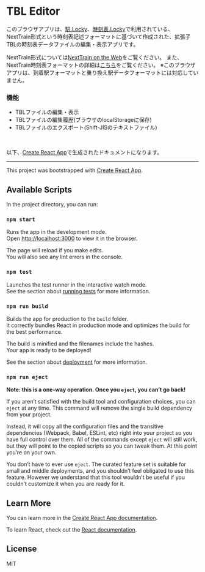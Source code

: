 # TBL Editor

このブラウザアプリは、[駅.Locky](http://eki.locky.jp/)、[時刻表.Locky](http://tt.locky.jp/)で利用されている、
NextTrain形式という時刻表記述フォーマットに基づいて作成された、拡張子TBLの時刻表データファイルの編集・表示アプリです。

NextTrain形式については[NextTrain on the Web](http://office.toyolab.com/nexttrain/)をご覧ください。
また、NextTrain時刻表フォーマットの詳細は[こちら](http://office.toyolab.com/nexttrain/lib/NextTrainFormat.txt)をご覧ください。
※このブラウザアプリは、到着駅フォーマットと乗り換え駅データフォーマットには対応していません。

### 機能
- TBLファイルの編集・表示
- TBLファイルの編集履歴(ブラウザのlocalStorageに保存)
- TBLファイルのエクスポート(Shift-JISのテキストファイル)

<br>

[Create React App]: https://github.com/facebook/create-react-app
以下、[Create React App]で生成されたドキュメントになります。
***
This project was bootstrapped with [Create React App].

## Available Scripts

In the project directory, you can run:

### `npm start`

Runs the app in the development mode.<br>
Open [http://localhost:3000](http://localhost:3000) to view it in the browser.

The page will reload if you make edits.<br>
You will also see any lint errors in the console.

### `npm test`

Launches the test runner in the interactive watch mode.<br>
See the section about [running tests](https://facebook.github.io/create-react-app/docs/running-tests) for more information.

### `npm run build`

Builds the app for production to the `build` folder.<br>
It correctly bundles React in production mode and optimizes the build for the best performance.

The build is minified and the filenames include the hashes.<br>
Your app is ready to be deployed!

See the section about [deployment](https://facebook.github.io/create-react-app/docs/deployment) for more information.

### `npm run eject`

**Note: this is a one-way operation. Once you `eject`, you can’t go back!**

If you aren’t satisfied with the build tool and configuration choices, you can `eject` at any time. This command will remove the single build dependency from your project.

Instead, it will copy all the configuration files and the transitive dependencies (Webpack, Babel, ESLint, etc) right into your project so you have full control over them. All of the commands except `eject` will still work, but they will point to the copied scripts so you can tweak them. At this point you’re on your own.

You don’t have to ever use `eject`. The curated feature set is suitable for small and middle deployments, and you shouldn’t feel obligated to use this feature. However we understand that this tool wouldn’t be useful if you couldn’t customize it when you are ready for it.

## Learn More

You can learn more in the [Create React App documentation](https://facebook.github.io/create-react-app/docs/getting-started).

To learn React, check out the [React documentation](https://reactjs.org/).

## License

MIT
